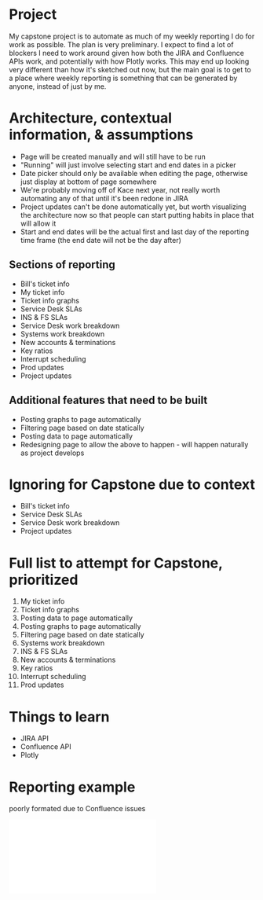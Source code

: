 # Project

My capstone project is to automate as much of my weekly reporting I do for work as possible. The plan is very preliminary. I expect to find a lot of blockers I need to work around given how both the JIRA and Confluence APIs work, and potentially with how Plotly works. This may end up looking very different than how it's sketched out now, but the main goal is to get to a place where weekly reporting is something that can be generated by anyone, instead of just by me.

# Architecture, contextual information, & assumptions
* Page will be created manually and will still have to be run
* "Running" will just involve selecting start and end dates in a picker
* Date picker should only be available when editing the page, otherwise just display at bottom of page somewhere
* We're probably moving off of Kace next year, not really worth automating any of that until it's been redone in JIRA
* Project updates can't be done automatically yet, but worth visualizing the architecture now so that people can start putting habits in place that will allow it
* Start and end dates will be the actual first and last day of the reporting time frame (the end date will not be the day after)

## Sections of reporting
* Bill's ticket info
* My ticket info
* Ticket info graphs
* Service Desk SLAs
* INS & FS SLAs
* Service Desk work breakdown
* Systems work breakdown
* New accounts & terminations
* Key ratios
* Interrupt scheduling
* Prod updates
* Project updates

## Additional features that need to be built
* Posting graphs to page automatically
* Filtering page based on date statically
* Posting data to page automatically
* Redesigning page to allow the above to happen - will happen naturally as project develops

# Ignoring for Capstone due to context
* Bill's ticket info
* Service Desk SLAs
* Service Desk work breakdown
* Project updates

# Full list to attempt for Capstone, prioritized
1. My ticket info
2. Ticket info graphs
3. Posting data to page automatically
4. Posting graphs to page automatically
5. Filtering page based on date statically
6. Systems work breakdown
7. INS & FS SLAs
8. New accounts & terminations
9. Key ratios
10. Interrupt scheduling
11. Prod updates

# Things to learn
* JIRA API
* Confluence API
* Plotly

# Reporting example

poorly formated due to Confluence issues

![reporting page](./sarah_weekly_reporting.pdf)

